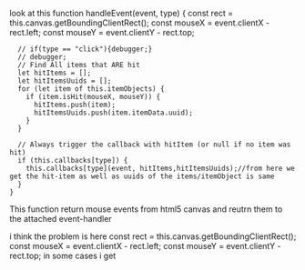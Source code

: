 
look at this function
  handleEvent(event, type) {
      const rect = this.canvas.getBoundingClientRect();
      const mouseX = event.clientX - rect.left;
      const mouseY = event.clientY - rect.top;
  
      // if(type == "click"){debugger;}
      // debugger;
      // Find All items that ARE hit 
      let hitItems = [];
      let hitItemsUuids = [];
      for (let item of this.itemObjects) {
        if (item.isHit(mouseX, mouseY)) {
          hitItems.push(item);
          hitItemsUuids.push(item.itemData.uuid);
        }
      }
  
      // Always trigger the callback with hitItem (or null if no item was hit)
      if (this.callbacks[type]) {
        this.callbacks[type](event, hitItems,hitItemsUuids);//from here we get the hit-item as well as uuids of the items/itemObject is same
      }
    }
    
This function return mouse events from html5 canvas and reutrn them to the attached event-handler

i think the problem is here
   const rect = this.canvas.getBoundingClientRect();
      const mouseX = event.clientX - rect.left;
      const mouseY = event.clientY - rect.top;
in some cases i get       